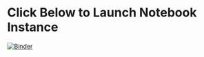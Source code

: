 # Click Below to Launch Notebook Instance 
[![Binder](https://mybinder.org/badge_logo.svg)](https://mybinder.org/v2/gh/Imperial-College-Data-Science-Society/Lecture-4-Logistic-Models/master)

